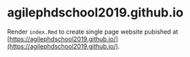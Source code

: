 # agilephdschool2019.github.io

Render `index.Rmd` to create single page website pubished at [https://agilephdschool2019.github.io/](https://agilephdschool2019.github.io/).
